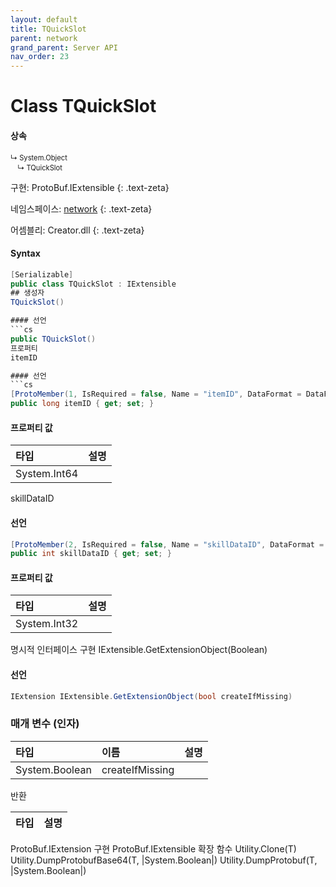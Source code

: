 ```yaml
---
layout: default
title: TQuickSlot
parent: network
grand_parent: Server API
nav_order: 23
---
```


# Class TQuickSlot

#### 상속
<div class="code-example" markdown="1" style = "font-size:0.8em;">
↳ System.Object<br/>
　↳ TQuickSlot
</div>

구현: ProtoBuf.IExtensible
{: .text-zeta}

네임스페이스: [network](../)
{: .text-zeta}

어셈블리: Creator.dll
{: .text-zeta}

#### Syntax
```cs
[Serializable]
public class TQuickSlot : IExtensible
## 생성자
TQuickSlot()

#### 선언
```cs
public TQuickSlot()
프로퍼티
itemID

#### 선언
```cs
[ProtoMember(1, IsRequired = false, Name = "itemID", DataFormat = DataFormat.TwosComplement)]
public long itemID { get; set; }
```
#### 프로퍼티 값

|타입|설명|
|:-|:-|
|System.Int64|	
skillDataID

#### 선언
```cs
[ProtoMember(2, IsRequired = false, Name = "skillDataID", DataFormat = DataFormat.TwosComplement)]
public int skillDataID { get; set; }
```
#### 프로퍼티 값

|타입|설명|
|:-|:-|
|System.Int32|	
명시적 인터페이스 구현
IExtensible.GetExtensionObject(Boolean)

#### 선언
```cs
IExtension IExtensible.GetExtensionObject(bool createIfMissing)
```
### 매개 변수 (인자)
|타입|이름|설명|
|:-|:-|:-|
|System.Boolean|	createIfMissing	
반환

|타입|설명|
|:-|:-|
ProtoBuf.IExtension	
구현
ProtoBuf.IExtensible
확장 함수
Utility.Clone<T>(T)
Utility.DumpProtobufBase64<T>(T, |System.Boolean|)
Utility.DumpProtobuf<T>(T, |System.Boolean|)